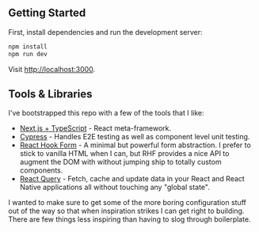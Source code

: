 ## Getting Started

First, install dependencies and run the development server:

```bash
npm install
npm run dev
```

Visit [http://localhost:3000](http://localhost:3000).

## Tools & Libraries

I've bootstrapped this repo with a few of the tools that I like:

* [Next.js + TypeScript](https://nextjs.org/docs) - React meta-framework.
* [Cypress](https://www.cypress.io/) - Handles E2E testing as well as component level unit testing.
* [React Hook Form](https://react-hook-form.com/) - A minimal but powerful form abstraction. I prefer to stick to vanilla HTML when I can, but RHF provides a nice API to augment the DOM with without jumping ship to totally custom components.
* [React Query](https://react-query.tanstack.com/) - Fetch, cache and update data in your React and React Native applications all without touching any "global state".

I wanted to make sure to get some of the more boring configuration stuff out of the way so that when inspiration strikes I can get right to building. There are few things less inspiring than having to slog through boilerplate.
